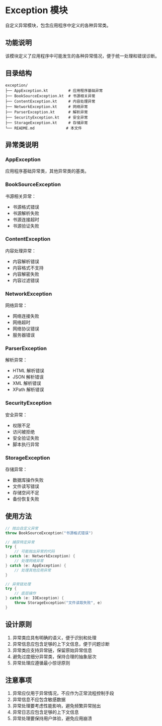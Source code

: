 # Exception 模块

自定义异常模块，包含应用程序中定义的各种异常类。

## 功能说明

该模块定义了应用程序中可能发生的各种异常情况，便于统一处理和错误诊断。

## 目录结构

```
exception/
├── AppException.kt         # 应用程序基础异常
├── BookSourceException.kt  # 书源相关异常
├── ContentException.kt     # 内容处理异常
├── NetworkException.kt     # 网络异常
├── ParserException.kt      # 解析异常
├── SecurityException.kt    # 安全异常
├── StorageException.kt     # 存储异常
└── README.md              # 本文件
```

## 异常类说明

### AppException
应用程序基础异常类，其他异常类的基类。

### BookSourceException
书源相关异常：
- 书源格式错误
- 书源解析失败
- 书源连接超时
- 书源验证失败

### ContentException
内容处理异常：
- 内容解析错误
- 内容格式不支持
- 内容解密失败
- 内容过滤错误

### NetworkException
网络异常：
- 网络连接失败
- 网络超时
- 网络协议错误
- 服务器错误

### ParserException
解析异常：
- HTML 解析错误
- JSON 解析错误
- XML 解析错误
- XPath 解析错误

### SecurityException
安全异常：
- 权限不足
- 访问被拒绝
- 安全验证失败
- 脚本执行异常

### StorageException
存储异常：
- 数据库操作失败
- 文件读写错误
- 存储空间不足
- 备份恢复失败

## 使用方法

```kotlin
// 抛出自定义异常
throw BookSourceException("书源格式错误")

// 捕获特定异常
try {
    // 可能抛出异常的代码
} catch (e: NetworkException) {
    // 处理网络异常
} catch (e: AppException) {
    // 处理其他应用异常
}

// 异常链处理
try {
    // 底层操作
} catch (e: IOException) {
    throw StorageException("文件读取失败", e)
}
```

## 设计原则

1. 异常类应具有明确的语义，便于识别和处理
2. 异常信息应包含足够的上下文信息，便于问题诊断
3. 异常类应支持异常链，保留原始异常信息
4. 避免过度细分异常类，保持合理的抽象层次
5. 异常处理应遵循最小惊讶原则

## 注意事项

1. 异常应仅用于异常情况，不应作为正常流程控制手段
2. 异常信息不应包含敏感数据
3. 异常处理要考虑性能影响，避免频繁异常抛出
4. 异常日志应包含足够的上下文信息
5. 异常处理要保持用户体验，避免应用崩溃